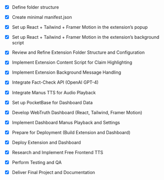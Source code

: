 - [x] Define folder structure
- [x] Create minimal manifest.json
- [x] Set up React + Tailwind + Framer Motion in the extension’s popup
- [x] Set up React + Tailwind + Framer Motion in the extension’s background script
- [x] Review and Refine Extension Folder Structure and Configuration
- [x] Implement Extension Content Script for Claim Highlighting
- [x] Implement Extension Background Message Handling
- [x] Integrate Fact-Check API (OpenAI GPT-4)
- [x] Integrate Manus TTS for Audio Playback
- [x] Set up PocketBase for Dashboard Data
- [x] Develop WebTruth Dashboard (React, Tailwind, Framer Motion)
- [x] Implement Dashboard Manus Playback and Settings
- [x] Prepare for Deployment (Build Extension and Dashboard)
- [x] Deploy Extension and Dashboard
- [x] Research and Implement Free Frontend TTS
- [x] Perform Testing and QA
- [x] Deliver Final Project and Documentation

